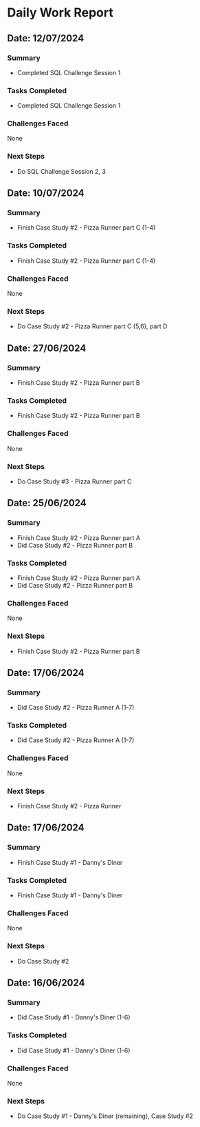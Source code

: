 # Daily Work Report

## Date: 12/07/2024

### Summary

- Completed SQL Challenge Session 1

### Tasks Completed

- Completed SQL Challenge Session 1

### Challenges Faced

None

### Next Steps

- Do SQL Challenge Session 2, 3

## Date: 10/07/2024

### Summary

- Finish Case Study #2 - Pizza Runner part C (1-4)

### Tasks Completed

- Finish Case Study #2 - Pizza Runner part C (1-4)

### Challenges Faced

None

### Next Steps

- Do Case Study #2 - Pizza Runner part C (5,6), part D

## Date: 27/06/2024

### Summary

- Finish Case Study #2 - Pizza Runner part B

### Tasks Completed

- Finish Case Study #2 - Pizza Runner part B

### Challenges Faced

None

### Next Steps

- Do Case Study #3 - Pizza Runner part C

## Date: 25/06/2024

### Summary

- Finish Case Study #2 - Pizza Runner part A
- Did Case Study #2 - Pizza Runner part B

### Tasks Completed

- Finish Case Study #2 - Pizza Runner part A
- Did Case Study #2 - Pizza Runner part B

### Challenges Faced

None

### Next Steps

- Finish Case Study #2 - Pizza Runner part B

## Date: 17/06/2024

### Summary

- Did Case Study #2 - Pizza Runner A (1-7)

### Tasks Completed

- Did Case Study #2 - Pizza Runner A (1-7)

### Challenges Faced

None

### Next Steps

 - Finish Case Study #2 - Pizza Runner

## Date: 17/06/2024

### Summary

- Finish Case Study #1 - Danny's Diner 

### Tasks Completed

- Finish Case Study #1 - Danny's Diner 

### Challenges Faced

None

### Next Steps

 - Do Case Study #2


## Date: 16/06/2024

### Summary

- Did Case Study #1 - Danny's Diner (1-6)

### Tasks Completed

- Did Case Study #1 - Danny's Diner (1-6)

### Challenges Faced

None

### Next Steps

 - Do Case Study #1 - Danny's Diner (remaining), Case Study #2
